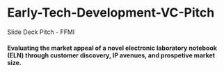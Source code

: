 # Early-Tech-Development-VC-Pitch
Slide Deck Pitch - FFMI

#### Evaluating the market appeal of a novel electronic laboratory notebook (ELN) through customer discovery, IP avenues, and prospetive market size. 
